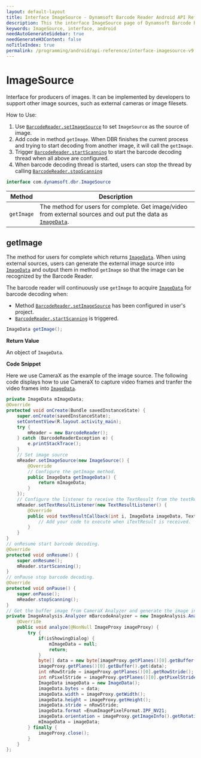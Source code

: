 ```yaml
---
layout: default-layout
title: Interface ImageSource - Dynamsoft Barcode Reader Android API Reference
description: This the interface ImageSource page of Dynamsoft Barcode Reader for Android SDK.
keywords: ImageSource, interface, android
needAutoGenerateSidebar: true
needGenerateH3Content: false
noTitleIndex: true
permalink: /programming/android/api-reference/interface-imagesource-v9.6.20.html
---
```


# ImageSource

Interface for producers of images. It can be implemented by developers to support other image sources, such as external cameras or image filesets.

How to Use:

1. Use [`BarcodeReader.setImageSource`](primary-video.md#setimagesource) to set `ImageSource` as the source of image.
2. Add code in method `getImage`. When DBR finishes the current process and trying to start decoding from another image, it will call the `getImage`.
3. Trigger [`BarcodeReader.startScanning`](primary-video.md#startscanning) to start the barcode decoding thread when all above are configured.
4. When barcode decoding thread is started, users can stop the thread by calling [`BarcodeReader.stopScanning`](primary-video.md#stopscanning)

```java
interface com.dynamsoft.dbr.ImageSource
```

| Method | Description |
| ------ | ----------- |
| `getImage` | The method for users for complete. Get image/video from external sources and out put the data as [`ImageData`](auxiliary-ImageData.md). |

## getImage

The method for users for complete which returns [`ImageData`](auxiliary-ImageData.md). When using external sources, users can generate the external image source into [`ImageData`](auxiliary-ImageData.md) and output them in method `getImage` so that the image can be recognized by the Barcode Reader.

The barcode reader will continuously use `getImage` to acquire [`ImageData`](auxiliary-ImageData.md) for barcode decoding when:

- Method [`BarcodeReader.setImageSource`](primary-video.md#setimagesource) has been configured in user's project.
- [`BarcodeReader.startScanning`](primary-video.md#startscanning) is triggered.

```java
ImageData getImage();
```

**Return Value**

An object of `ImageData`.

**Code Snippet**

Here we use CameraX as the example of the image source. The following code displays how to use CameraX to capture video frames and tranfer the video frames into [`ImageData`](auxiliary-ImageData.md).

```java
private ImageData mImageData;
@Override
protected void onCreate(Bundle savedInstanceState) {
    super.onCreate(savedInstanceState);
    setContentView(R.layout.activity_main);
    try {
        mReader = new BarcodeReader();
    } catch (BarcodeReaderException e) {
        e.printStackTrace();
    }
    // Set image source
    mReader.setImageSource(new ImageSource() {
        @Override
        // Configure the getImage method.
        public ImageData getImageData() {
            return mImageData;
        }
    });
    // Configure the listener to receive the TextResult from the textResultCallback
    mReader.setTextResultListener(new TextResultListener() {
        @Override
        public void textResultCallback(int i, ImageData imageData, TextResult[] textResults) {
            // Add your code to execute when iTextResult is received.
        }
    }
}
// onResume start barcode decoding.
@Override
protected void onResume() {
    super.onResume();
    mReader.startScanning();
}
// onPause stop barcode decoding.
@Override
protected void onPause() {
    super.onPause();
    mReader.stopScanning();
}
// Get the buffer image from CameraX Analyzer and generate the image into ImageData.
private ImageAnalysis.Analyzer mBarcodeAnalyzer = new ImageAnalysis.Analyzer() {
    @Override
    public void analyze(@NonNull ImageProxy imageProxy) {
        try {
            if(isShowingDialog) {
                mImageData = null;
                return;
            }
            byte[] data = new byte[imageProxy.getPlanes()[0].getBuffer().remaining()];
            imageProxy.getPlanes()[0].getBuffer().get(data);
            int nRowStride = imageProxy.getPlanes()[0].getRowStride();
            int nPixelStride = imageProxy.getPlanes()[0].getPixelStride();
            ImageData imageData = new ImageData();
            imageData.bytes = data;
            imageData.width = imageProxy.getWidth();
            imageData.height = imageProxy.getHeight();
            imageData.stride = nRowStride;
            imageData.format =EnumImagePixelFormat.IPF_NV21;
            imageData.orientation = imageProxy.getImageInfo().getRotationDegrees();
            mImageData = imageData;
        } finally {
            imageProxy.close();
        }
    }
};
```
